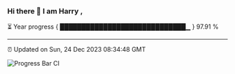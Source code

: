 ### Hi there 👋 I am Harry , 

⏳ Year progress { █████████████████████████████▁ } 97.91 %

---

⏰ Updated on Sun, 24 Dec 2023 08:34:48 GMT

![Progress Bar CI](https://github.com/duykhang68/duykhang68/workflows/Progress%20Bar%20CI/badge.svg)
